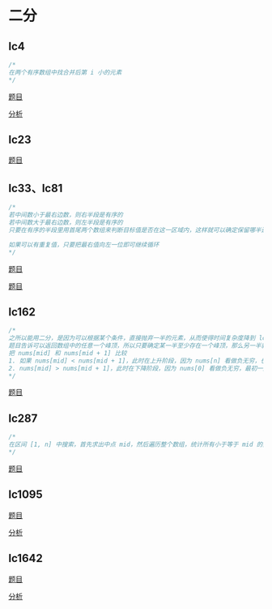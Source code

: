 
# 二分

## lc4

```cpp
/*
在两个有序数组中找合并后第 i 小的元素
*/
```

[题目](https://leetcode.com/problems/median-of-two-sorted-arrays)

[分析](https://zhuanlan.zhihu.com/p/55666669)

## lc23

[题目](https://leetcode.com/problems/merge-k-sorted-lists/submissions/1385085643/?envType=study-plan-v2&envId=top-interview-150)

## lc33、lc81

```cpp
/*
若中间数小于最右边数，则右半段是有序的
若中间数大于最右边数，则左半段是有序的
只要在有序的半段里用首尾两个数组来判断目标值是否在这一区域内，这样就可以确定保留哪半边

如果可以有重复值，只要把最右值向左一位即可继续循环
*/
```

[题目](https://leetcode.com/problems/search-in-rotated-sorted-array/)

[题目](https://leetcode.com/problems/search-in-rotated-sorted-array-ii/description/)

## lc162

```cpp
/*
之所以能用二分，是因为可以根据某个条件，直接抛弃一半的元素，从而使得时间复杂度降到 log 级别
题目告诉可以返回数组中的任意一个峰顶，所以只要确定某一半至少存在一个峰顶，那么另一半就可以抛弃掉
把 nums[mid] 和 nums[mid + 1] 比较
1. 如果 nums[mid] < nums[mid + 1]，此时在上升阶段，因为 nums[n] 看做负无穷，也就是最终一定会下降，所以 mid + 1 到 end 之间至少会存在一个峰顶，可以把左半部分抛弃
2. nums[mid] > nums[mid + 1]，此时在下降阶段，因为 nums[0] 看做负无穷，最初一定是上升阶段，所以 start 到 mid 之间至少会存在一个峰顶，可以把右半部分抛弃
*/
```

[题目](https://leetcode.com/problems/find-peak-element/description/?envType=study-plan-v2&envId=top-interview-150)

## lc287

```cpp
/*
在区间 [1, n] 中搜索，首先求出中点 mid，然后遍历整个数组，统计所有小于等于 mid 的数的个数，如果个数小于等于 mid，则说明重复值在 [mid+1, n] 之间，反之，重复值应在 [1, mid-1] 之间
*/
```

[题目](https://leetcode.com/problems/find-the-duplicate-number/)

## lc1095

[题目](https://leetcode.com/problems/find-in-mountain-array/)

[分析](https://www.bilibili.com/video/BV1m5411V7x7)

## lc1642

[题目](https://leetcode.com/problems/furthest-building-you-can-reach/)

[分析](https://www.youtube.com/watch?v=FowBaF5hYcY)